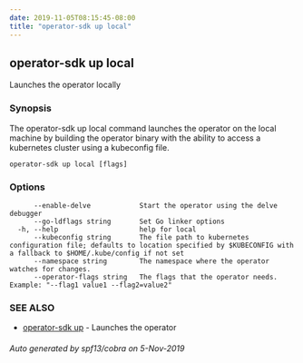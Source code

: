 ```yaml
---
date: 2019-11-05T08:15:45-08:00
title: "operator-sdk up local"
---
```

## operator-sdk up local

Launches the operator locally

### Synopsis

The operator-sdk up local command launches the operator on the local machine
by building the operator binary with the ability to access a
kubernetes cluster using a kubeconfig file.


```
operator-sdk up local [flags]
```

### Options

```
      --enable-delve            Start the operator using the delve debugger
      --go-ldflags string       Set Go linker options
  -h, --help                    help for local
      --kubeconfig string       The file path to kubernetes configuration file; defaults to location specified by $KUBECONFIG with a fallback to $HOME/.kube/config if not set
      --namespace string        The namespace where the operator watches for changes.
      --operator-flags string   The flags that the operator needs. Example: "--flag1 value1 --flag2=value2"
```

### SEE ALSO

* [operator-sdk up](operator-sdk_up)	 - Launches the operator

###### Auto generated by spf13/cobra on 5-Nov-2019
